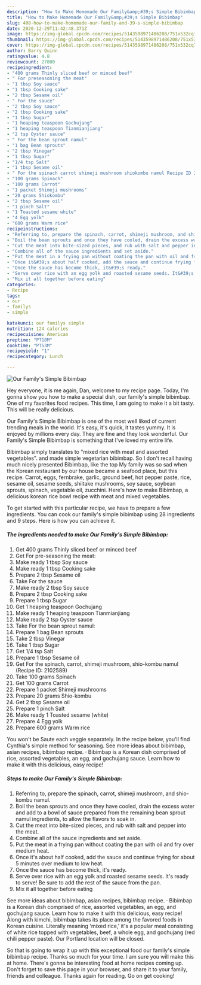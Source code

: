 ```yaml
---
description: "How to Make Homemade Our Family&amp;#39;s Simple Bibimbap"
title: "How to Make Homemade Our Family&amp;#39;s Simple Bibimbap"
slug: 408-how-to-make-homemade-our-family-and-39-s-simple-bibimbap
date: 2020-12-29T11:42:48.371Z
image: https://img-global.cpcdn.com/recipes/5143598971486208/751x532cq70/our-familys-simple-bibimbap-recipe-main-photo.jpg
thumbnail: https://img-global.cpcdn.com/recipes/5143598971486208/751x532cq70/our-familys-simple-bibimbap-recipe-main-photo.jpg
cover: https://img-global.cpcdn.com/recipes/5143598971486208/751x532cq70/our-familys-simple-bibimbap-recipe-main-photo.jpg
author: Barry Quinn
ratingvalue: 4.8
reviewcount: 27800
recipeingredient:
- "400 grams Thinly sliced beef or minced beef"
- " For preseasoning the meat"
- "1 tbsp Soy sauce"
- "1 tbsp Cooking sake"
- "2 tbsp Sesame oil"
- " For the sauce"
- "2 tbsp Soy sauce"
- "2 tbsp Cooking sake"
- "1 tbsp Sugar"
- "1 heaping teaspoon Gochujang"
- "1 heaping teaspoon Tianmianjiang"
- "2 tsp Oyster sauce"
- " For the bean sprout namul"
- "1 bag Bean sprouts"
- "2 tbsp Vinegar"
- "1 tbsp Sugar"
- "1/4 tsp Salt"
- "1 tbsp Sesame oil"
- " For the spinach carrot shimeji mushroom shiokombu namul Recipe ID 2102589"
- "100 grams Spinach"
- "100 grams Carrot"
- "1 packet Shimeji mushrooms"
- "20 grams Shiokombu"
- "2 tbsp Sesame oil"
- "1 pinch Salt"
- "1 Toasted sesame white"
- "4 Egg yolk"
- "600 grams Warm rice"
recipeinstructions:
- "Referring to, prepare the spinach, carrot, shimeji mushroom, and shio-kombu namul."
- "Boil the bean sprouts and once they have cooled, drain the excess water and add to a bowl of sauce prepared from the remaining bean sprout namul ingredients, to allow the flavors to soak in."
- "Cut the meat into bite-sized pieces, and rub with salt and pepper into the meat."
- "Combine all of the sauce ingredients and set aside."
- "Put the meat in a frying pan without coating the pan with oil and fry over medium heat."
- "Once it&#39;s about half cooked, add the sauce and continue frying for about 5 minutes over medium to low heat."
- "Once the sauce has become thick, it&#39;s ready."
- "Serve over rice with an egg yolk and roasted sesame seeds. It&#39;s ready to serve! Be sure to add the rest of the sauce from the pan."
- "Mix it all together before eating"
categories:
- Recipe
tags:
- our
- familys
- simple

katakunci: our familys simple 
nutrition: 124 calories
recipecuisine: American
preptime: "PT18M"
cooktime: "PT53M"
recipeyield: "1"
recipecategory: Lunch

---
```



![Our Family&#39;s Simple Bibimbap](https://img-global.cpcdn.com/recipes/5143598971486208/751x532cq70/our-familys-simple-bibimbap-recipe-main-photo.jpg)

Hey everyone, it is me again, Dan, welcome to my recipe page. Today, I'm gonna show you how to make a special dish, our family&#39;s simple bibimbap. One of my favorites food recipes. This time, I am going to make it a bit tasty. This will be really delicious.

Our Family&#39;s Simple Bibimbap is one of the most well liked of current trending meals in the world. It's easy, it's quick, it tastes yummy. It is enjoyed by millions every day. They are fine and they look wonderful. Our Family&#39;s Simple Bibimbap is something that I've loved my entire life.

Bibimbap simply translates to &#34;mixed rice with meat and assorted vegetables&#34;. and made simple vegetarian bibimbap. So I don&#39;t recall having much nicely presented Bibimbap, like the top My family was so sad when the Korean restaurant by our house became a seafood place, but this recipe. Carrot, eggs, fernbrake, garlic, ground beef, hot pepper paste, rice, sesame oil, sesame seeds, shiitake mushrooms, soy sauce, soybean sprouts, spinach, vegetable oil, zucchini. Here&#39;s how to make Bibimbap, a delicious korean rice bowl recipe with meat and mixed vegetables.


To get started with this particular recipe, we have to prepare a few ingredients. You can cook our family&#39;s simple bibimbap using 28 ingredients and 9 steps. Here is how you can achieve it.

<!--inarticleads1-->

##### The ingredients needed to make Our Family&#39;s Simple Bibimbap:

1. Get 400 grams Thinly sliced beef or minced beef
1. Get  For pre-seasoning the meat:
1. Make ready 1 tbsp Soy sauce
1. Make ready 1 tbsp Cooking sake
1. Prepare 2 tbsp Sesame oil
1. Take  For the sauce
1. Make ready 2 tbsp Soy sauce
1. Prepare 2 tbsp Cooking sake
1. Prepare 1 tbsp Sugar
1. Get 1 heaping teaspoon Gochujang
1. Make ready 1 heaping teaspoon Tianmianjiang
1. Make ready 2 tsp Oyster sauce
1. Take  For the bean sprout namul:
1. Prepare 1 bag Bean sprouts
1. Take 2 tbsp Vinegar
1. Take 1 tbsp Sugar
1. Get 1/4 tsp Salt
1. Prepare 1 tbsp Sesame oil
1. Get  For the spinach, carrot, shimeji mushroom, shio-kombu namul (Recipe ID: 2102589)
1. Take 100 grams Spinach
1. Get 100 grams Carrot
1. Prepare 1 packet Shimeji mushrooms
1. Prepare 20 grams Shio-kombu
1. Get 2 tbsp Sesame oil
1. Prepare 1 pinch Salt
1. Make ready 1 Toasted sesame (white)
1. Prepare 4 Egg yolk
1. Prepare 600 grams Warm rice


You won&#39;t be Saute each veggie separately. In the recipe below, you&#39;ll find Cynthia&#39;s simple method for seasoning. See more ideas about bibimbap, asian recipes, bibimbap recipe. · Bibimbap is a Korean dish comprised of rice, assorted vegetables, an egg, and gochujang sauce. Learn how to make it with this delicious, easy recipe! 

<!--inarticleads2-->

##### Steps to make Our Family&#39;s Simple Bibimbap:

1. Referring to, prepare the spinach, carrot, shimeji mushroom, and shio-kombu namul.
1. Boil the bean sprouts and once they have cooled, drain the excess water and add to a bowl of sauce prepared from the remaining bean sprout namul ingredients, to allow the flavors to soak in.
1. Cut the meat into bite-sized pieces, and rub with salt and pepper into the meat.
1. Combine all of the sauce ingredients and set aside.
1. Put the meat in a frying pan without coating the pan with oil and fry over medium heat.
1. Once it&#39;s about half cooked, add the sauce and continue frying for about 5 minutes over medium to low heat.
1. Once the sauce has become thick, it&#39;s ready.
1. Serve over rice with an egg yolk and roasted sesame seeds. It&#39;s ready to serve! Be sure to add the rest of the sauce from the pan.
1. Mix it all together before eating


See more ideas about bibimbap, asian recipes, bibimbap recipe. · Bibimbap is a Korean dish comprised of rice, assorted vegetables, an egg, and gochujang sauce. Learn how to make it with this delicious, easy recipe! Along with kimchi, bibimbap takes its place among the favored foods in Korean cuisine. Literally meaning &#39;mixed rice,&#39; it&#39;s a popular meal consisting of white rice topped with vegetables, beef, a whole egg, and gochujang (red chili pepper paste). Our Portland location will be closed. 

So that is going to wrap it up with this exceptional food our family&#39;s simple bibimbap recipe. Thanks so much for your time. I am sure you will make this at home. There's gonna be interesting food at home recipes coming up. Don't forget to save this page in your browser, and share it to your family, friends and colleague. Thanks again for reading. Go on get cooking!
